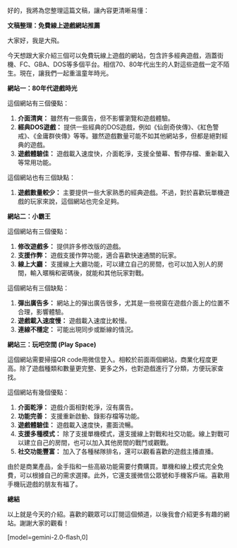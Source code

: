 好的，我將為您整理這篇文稿，讓內容更清晰易懂：

**文稿整理：免費線上遊戲網站推薦**

大家好，我是大飛。

今天想跟大家介紹三個可以免費玩線上遊戲的網站，包含許多經典遊戲，涵蓋街機、FC、GBA、DOS等多個平台。相信70、80年代出生的人對這些遊戲一定不陌生。現在，讓我們一起重溫童年時光。

**網站一：80年代遊戲時光**

這個網站有三個優點：

1.  **介面清爽：** 雖然有一些廣告，但不影響瀏覽和遊戲體驗。
2.  **經典DOS遊戲：** 提供一些經典的DOS遊戲，例如《仙劍奇俠傳》、《紅色警戒》、《金庸群俠傳》等等。雖然遊戲數量可能不如其他網站多，但都是絕對經典的遊戲。
3.  **遊戲體驗佳：** 遊戲載入速度快，介面乾淨，支援全螢幕、暫停存檔、重新載入等常用功能。

這個網站也有三個缺點：

1.  **遊戲數量較少：** 主要提供一些大家熟悉的經典遊戲。不過，對於喜歡玩單機遊戲的玩家來說，這個網站也完全足夠。

**網站二：小霸王**

這個網站有三個優點：

1.  **修改遊戲多：** 提供許多修改版的遊戲。
2.  **支援作弊：** 遊戲支援作弊功能，適合喜歡快速通關的玩家。
3.  **線上大廳：** 支援線上大廳功能，可以建立自己的房間，也可以加入別人的房間，輸入暱稱和密碼後，就能和其他玩家對戰。

這個網站有三個缺點：

1.  **彈出廣告多：** 網站上的彈出廣告很多，尤其是一些視窗在遊戲介面上的位置不合理，影響體驗。
2.  **遊戲載入速度慢：** 遊戲載入速度比較慢。
3.  **連線不穩定：** 可能出現同步或斷線的情況。

**網站三：玩吧空間 (Play Space)**

這個網站需要掃描QR code用微信登入。相較於前面兩個網站，商業化程度更高。除了遊戲種類和數量更完整、更多之外，也對遊戲進行了分類，方便玩家查找。

這個網站有幾個優點：

1.  **介面乾淨：** 遊戲介面相對乾淨，沒有廣告。
2.  **功能完善：** 支援重新啟動、錄影存檔等功能。
3.  **遊戲體驗佳：** 遊戲載入速度快，畫面流暢。
4.  **支援多種模式：** 除了支援單機模式，還支援線上對戰和社交功能。線上對戰可以建立自己的房間，也可以加入其他房間的戰鬥或觀戰。
5.  **社交功能豐富：** 加入了各種梯隊排名，還可以觀看喜歡的遊戲主播直播。

由於是商業產品，金手指和一些高級功能需要付費購買。單機和線上模式完全免費，可以根據自己的需求選擇。此外，它還支援微信公眾號和手機客戶端。喜歡用手機玩遊戲的朋友有福了。

**總結**

以上就是今天的介紹。喜歡的觀眾可以訂閱這個頻道，以後我會介紹更多有趣的網站。謝謝大家的觀看！

[model=gemini-2.0-flash,0]
